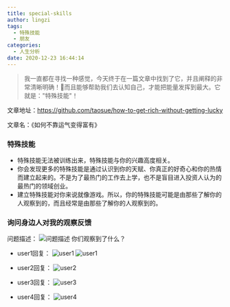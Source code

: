 ```yaml
---
title: special-skills
author: lingzi
tags:
  - 特殊技能
  - 朋友
categories:
  - 人生分析
date: 2020-12-23 16:44:14
---
```



> 我一直都在寻找一种感觉，今天终于在一篇文章中找到了它，并且阐释的非常清晰明确！而且能够帮助我们去认知自己，才能把能量发挥到最大。它就是："特殊技能"！

文章地址：https://github.com/taosue/how-to-get-rich-without-getting-lucky

文章名：《如何不靠运气变得富有》

### 特殊技能

- 特殊技能无法被训练出来，特殊技能与你的兴趣高度相关。
- 你会发现更多的特殊技能是通过认识到你的天赋、你真正的好奇心和你的热情而建立起来的。不是为了最热门的工作去上学，也不是盲目进入投资人认为的最热门的领域创业。
- 建立特殊技能对你来说就像游戏。所以，你的特殊技能可能是由那些了解你的人观察到的，而且经常是由那些了解你的人观察到的。

### 询问身边人对我的观察反馈
问题描述：
![问题描述](./1.jpg)
你们观察到了什么？

- user1回复：
![user1](./user1-1.png)
![user1](./user1-2.png)

- user2回复：
![user2](./user2-1.png)

- user3回复：
![user3](./user3-1.png)

- user4回复：
![user4](./user4-1.png)

